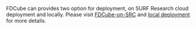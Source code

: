 FDCube can provides two option for deployment, on SURF Research cloud deployment and locally.
Please visit [FDCube-on-SRC](https://github.com/Xomics/FAIRDataCube/tree/FDCube-on-SRC) and [local deployment](https://github.com/Xomics/FAIRDataCube/tree/FDCube-in-box) for more details.


